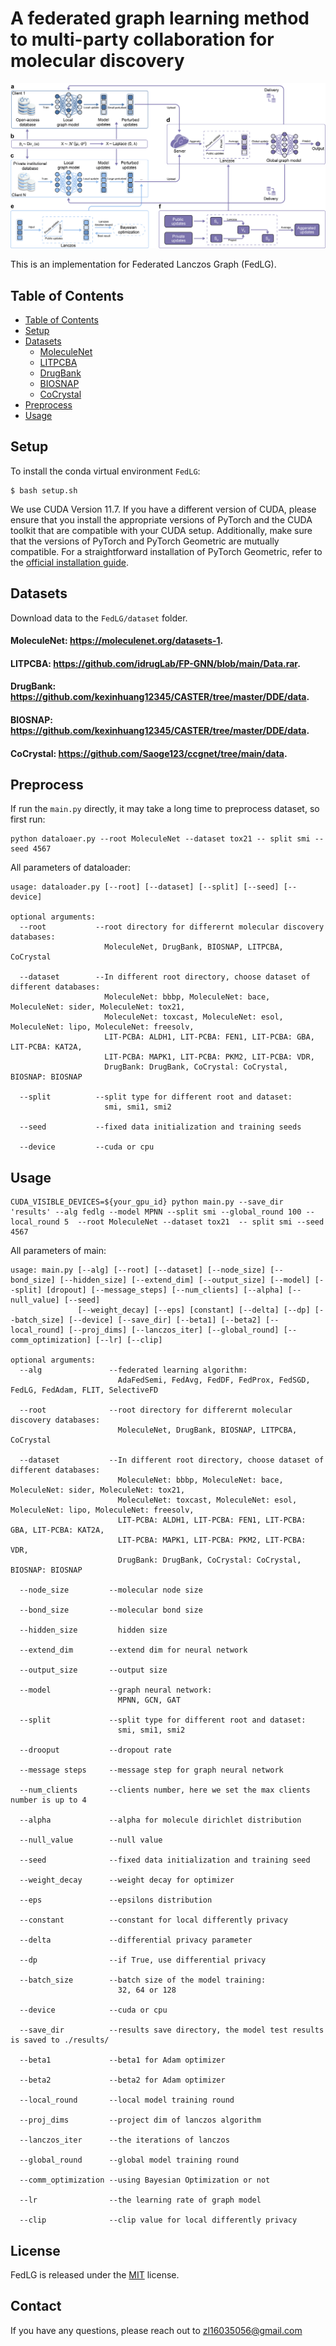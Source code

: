 # A federated graph learning method to multi-party collaboration for molecular discovery

![FedLG](https://github.com/Turningl/FedLG/blob/main/assert/Fig.%201.png)

This is an implementation for Federated Lanczos Graph (FedLG).



## Table of Contents

- [Table of Contents](#table-of-contents)
- [Setup](#setup)
- [Datasets](#datasets)
  - [MoleculeNet](#moleculenet-httpsmoleculenetorgdatasets-1)
  - [LITPCBA](#litpcba-httpsgithubcomidruglabfp-gnnblobmaindatarar)
  - [DrugBank](#drugbank-httpsgithubcomkexinhuang12345castertreemasterddedata)
  - [BIOSNAP](#biosnap-httpsgithubcomkexinhuang12345castertreemasterddedata)
  - [CoCrystal](#cocrystal-httpsgithubcomsaoge123ccgnettreemaindata)
- [Preprocess](#preprocess)
- [Usage](#usage)

## Setup

To install the conda virtual environment `FedLG`:
```shell script
$ bash setup.sh
```
We use CUDA Version 11.7. If you have a different version of CUDA, please ensure that you install the appropriate versions of PyTorch and the CUDA toolkit that are compatible with your CUDA setup. Additionally, make sure that the versions of PyTorch and PyTorch Geometric are mutually compatible. For a straightforward installation of PyTorch Geometric, refer to the [official installation guide](https://pytorch-geometric.readthedocs.io/en/latest/notes/installation.html#).

## Datasets
Download data to the `FedLG/dataset` folder.

#### MoleculeNet: https://moleculenet.org/datasets-1.

#### LITPCBA: https://github.com/idrugLab/FP-GNN/blob/main/Data.rar.

#### DrugBank: https://github.com/kexinhuang12345/CASTER/tree/master/DDE/data.

#### BIOSNAP: https://github.com/kexinhuang12345/CASTER/tree/master/DDE/data.

#### CoCrystal: https://github.com/Saoge123/ccgnet/tree/main/data.

## Preprocess
If run the `main.py` directly, it may take a long time to preprocess dataset, so first run:
```shell script
python dataloaer.py --root MoleculeNet --dataset tox21 -- split smi --seed 4567
```
All parameters of dataloader:
```
usage: dataloader.py [--root] [--dataset] [--split] [--seed] [--device]

optional arguments:
  --root           --root directory for differernt molecular discovery databases: 
                     MoleculeNet, DrugBank, BIOSNAP, LITPCBA, CoCrystal

  --dataset        --In different root directory, choose dataset of different databases:
                     MoleculeNet: bbbp, MoleculeNet: bace, MoleculeNet: sider, MoleculeNet: tox21,
                     MoleculeNet: toxcast, MoleculeNet: esol, MoleculeNet: lipo, MoleculeNet: freesolv,
                     LIT-PCBA: ALDH1, LIT-PCBA: FEN1, LIT-PCBA: GBA, LIT-PCBA: KAT2A,
                     LIT-PCBA: MAPK1, LIT-PCBA: PKM2, LIT-PCBA: VDR,
                     DrugBank: DrugBank, CoCrystal: CoCrystal, BIOSNAP: BIOSNAP

  --split          --split type for different root and dataset:
                     smi, smi1, smi2

  --seed           --fixed data initialization and training seeds

  --device         --cuda or cpu
```

## Usage
```shell script
CUDA_VISIBLE_DEVICES=${your_gpu_id} python main.py --save_dir 'results' --alg fedlg --model MPNN --split smi --global_round 100 --local_round 5  --root MoleculeNet --dataset tox21  -- split smi --seed 4567 
```
All parameters of main:
```
usage: main.py [--alg] [--root] [--dataset] [--node_size] [--bond_size] [--hidden_size] [--extend_dim] [--output_size] [--model] [--split] [dropout] [--message_steps] [--num_clients] [--alpha] [--null_value] [--seed] 
               [--weight_decay] [--eps] [constant] [--delta] [--dp] [--batch_size] [--device] [--save_dir] [--beta1] [--beta2] [--local_round] [--proj_dims] [--lanczos_iter] [--global_round] [--comm_optimization] [--lr] [--clip]

optional arguments:
  --alg               --federated learning algorithm:
                        AdaFedSemi, FedAvg, FedDF, FedProx, FedSGD, FedLG, FedAdam, FLIT, SelectiveFD 

  --root              --root directory for differernt molecular discovery databases: 
                        MoleculeNet, DrugBank, BIOSNAP, LITPCBA, CoCrystal

  --dataset           --In different root directory, choose dataset of different databases:
                        MoleculeNet: bbbp, MoleculeNet: bace, MoleculeNet: sider, MoleculeNet: tox21,
                        MoleculeNet: toxcast, MoleculeNet: esol, MoleculeNet: lipo, MoleculeNet: freesolv,
                        LIT-PCBA: ALDH1, LIT-PCBA: FEN1, LIT-PCBA: GBA, LIT-PCBA: KAT2A,
                        LIT-PCBA: MAPK1, LIT-PCBA: PKM2, LIT-PCBA: VDR,
                        DrugBank: DrugBank, CoCrystal: CoCrystal, BIOSNAP: BIOSNAP

  --node_size         --molecular node size

  --bond_size         --molecular bond size

  --hidden_size         hidden size

  --extend_dim        --extend dim for neural network

  --output_size       --output size

  --model             --graph neural network:
                        MPNN, GCN, GAT

  --split             --split type for different root and dataset:
                        smi, smi1, smi2

  --drooput           --dropout rate

  --message steps     --message step for graph neural network

  --num_clients       --clients number, here we set the max clients number is up to 4

  --alpha             --alpha for molecule dirichlet distribution

  --null_value        --null value

  --seed              --fixed data initialization and training seed

  --weight_decay      --weight decay for optimizer

  --eps               --epsilons distribution

  --constant          --constant for local differently privacy

  --delta             --differential privacy parameter

  --dp                --if True, use differential privacy

  --batch_size        --batch size of the model training:
                        32, 64 or 128

  --device            --cuda or cpu

  --save_dir          --results save directory, the model test results is saved to ./results/

  --beta1             --beta1 for Adam optimizer

  --beta2             --beta2 for Adam optimizer

  --local_round       --local model training round

  --proj_dims         --project dim of lanczos algorithm

  --lanczos_iter      --the iterations of lanczos

  --global_round      --global model training round

  --comm_optimization --using Bayesian Optimization or not

  --lr                --the learning rate of graph model

  --clip              --clip value for local differently privacy
```

## License

FedLG is released under the [MIT](LICENSE) license.

## Contact

If you have any questions, please reach out to zl16035056@gmail.com
